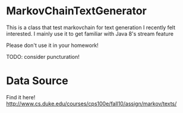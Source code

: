 # MarkovChainTextGenerator
This is a class that test markovchain for text generation I recently felt interested. I mainly use it to get familiar with Java 8's stream feature

Please don't use it in your homework!

TODO: consider puncturation!

# Data Source
Find it here! http://www.cs.duke.edu/courses/cps100e/fall10/assign/markov/texts/
